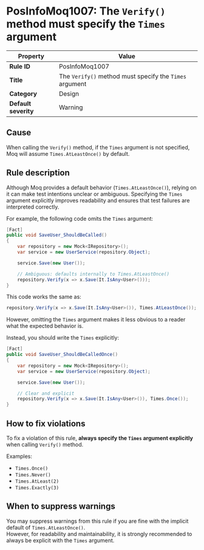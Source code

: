 # PosInfoMoq1007: The `Verify()` method must specify the `Times` argument

| Property            | Value                                                                 |
|---------------------|-----------------------------------------------------------------------|
| **Rule ID**         | PosInfoMoq1007                                                        |
| **Title**           | The `Verify()` method must specify the `Times` argument                 |
| **Category**        | Design                                                                |
| **Default severity**| Warning                                                               |

## Cause

When calling the `Verify()` method, if the `Times` argument is not specified, Moq will assume `Times.AtLeastOnce()` by default.

## Rule description

Although Moq provides a default behavior (`Times.AtLeastOnce()`), relying on it can make test intentions unclear or ambiguous. 
Specifying the `Times` argument explicitly improves readability and ensures that test failures are interpreted correctly.

For example, the following code omits the `Times` argument:

```csharp
[Fact]
public void SaveUser_ShouldBeCalled()
{
    var repository = new Mock<IRepository>();
    var service = new UserService(repository.Object);

    service.Save(new User());

    // Ambiguous: defaults internally to Times.AtLeastOnce()
    repository.Verify(x => x.Save(It.IsAny<User>()));
}
```

This code works the same as:

```csharp
repository.Verify(x => x.Save(It.IsAny<User>()), Times.AtLeastOnce());
```

However, omitting the `Times` argument makes it less obvious to a reader what the expected behavior is.

Instead, you should write the `Times` explicitly:

```csharp
[Fact]
public void SaveUser_ShouldBeCalledOnce()
{
    var repository = new Mock<IRepository>();
    var service = new UserService(repository.Object);

    service.Save(new User());

    // Clear and explicit
    repository.Verify(x => x.Save(It.IsAny<User>()), Times.Once());
}
```

## How to fix violations

To fix a violation of this rule, **always specify the `Times` argument explicitly** when calling `Verify()` method.

Examples:
- `Times.Once()`  
- `Times.Never()`  
- `Times.AtLeast(2)`  
- `Times.Exactly(3)`  

## When to suppress warnings

You may suppress warnings from this rule if you are fine with the implicit default of `Times.AtLeastOnce()`.  
However, for readability and maintainability, it is strongly recommended to always be explicit with the `Times` argument.

